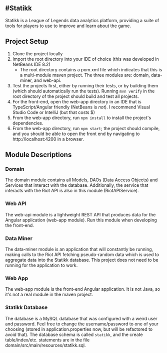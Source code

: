 #Statikk
--------
Statikk is a League of Legends data analytics platform, providing a suite of tools for players to use to improve and learn about the game.

## Project Setup
1. Clone the project locally
2. Import the root directory into your IDE of choice (this was developed in NetBeans IDE 8.2)
    - The root directory contains a pom.xml file which indicates that this is a multi-module maven project. The three modules are: domain, data-miner, and web-api.
3. Test the projects first, either by running their tests, or by building them (which should automatically run the tests). Running `mvn verify` in the root directory of the project should build and test all projects.
4. For the front-end, open the web-app directory in an IDE that is TypeScript/Angular friendly (NetBeans is *not*). I recommend Visual Studio Code or IntelliJ (but that costs $)
5. From the web-app directory, run `npm install` to install the project's dependencies.
6. From the web-app directory, run `npm start`; the project should compile, and you should be able to open the front end by navigating to http://localhost:4200 in a browser.

## Module Descriptions
### Domain
The domain module contains all Models, DAOs (Data Access Objects) and Services that interact with the database. Additionally, the service that interacts with the Riot API is also in this module (RiotAPIService).

### Web API
The web-api module is a lightweight REST API that produces data for the Angular application (web-app module). Run this module when developing the front-end.

### Data Miner
The data-miner module is an application that will constantly be running, making calls to the Riot API fetching pseudo-random data which is used to aggregate data into the Statikk database. This project does not need to be running for the application to work.

### Web App
The web-app module is the front-end Angular application. It is not Java, so it's not a real module in the maven project.

### Statikk Database
The database is a MySQL database that was configured with a weird user and password. Feel free to change the username/password to one of your choosing (stored in application.properties now, but will be refactored to avoid that). The database schema is called `statikk`, and the create table/index/etc. statements are in the file domain/src/main/resources/statikk.sql.